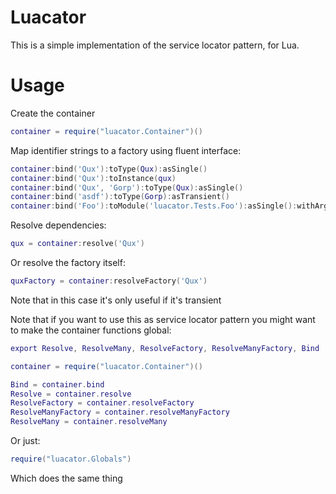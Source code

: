
# Luacator

This is a simple implementation of the service locator pattern, for Lua.

# Usage

Create the container

```lua
container = require("luacator.Container")()
```

Map identifier strings to a factory using fluent interface:

```lua
container:bind('Qux'):toType(Qux):asSingle()
container:bind('Qux'):toInstance(qux)
container:bind('Qux', 'Gorp'):toType(Qux):asSingle()
container:bind('asdf'):toType(Gorp):asTransient()
container:bind('Foo'):toModule('luacator.Tests.Foo'):asSingle():withArgs('bob', 'joe')
```

Resolve dependencies:

```lua
qux = container:resolve('Qux')
```

Or resolve the factory itself:

```lua
quxFactory = container:resolveFactory('Qux')
```

Note that in this case it's only useful if it's transient

Note that if you want to use this as service locator pattern you might want to make the container functions global:

```lua
export Resolve, ResolveMany, ResolveFactory, ResolveManyFactory, Bind

container = require("luacator.Container")()

Bind = container.bind
Resolve = container.resolve
ResolveFactory = container.resolveFactory
ResolveManyFactory = container.resolveManyFactory
ResolveMany = container.resolveMany
```

Or just:

```lua
require("luacator.Globals")
```

Which does the same thing


